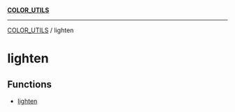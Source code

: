 [**COLOR_UTILS**](../README.md)

***

[COLOR_UTILS](../README.md) / lighten

# lighten

## Functions

- [lighten](functions/lighten.md)
